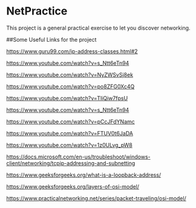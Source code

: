 # NetPractice
This project is a general practical exercise to let you discover networking.

##Some Useful Links for the project

https://www.guru99.com/ip-address-classes.html#2

https://www.youtube.com/watch?v=s_Ntt6eTn94

https://www.youtube.com/watch?v=NyZWSvSj8ek

https://www.youtube.com/watch?v=po8ZFG0Xc4Q

https://www.youtube.com/watch?v=TIiQiw7fpsU

https://www.youtube.com/watch?v=s_Ntt6eTn94

https://www.youtube.com/watch?v=pCcJFdYNamc

https://www.youtube.com/watch?v=FTUV0t6JaDA

https://www.youtube.com/watch?v=1z0ULvg_pW8

https://docs.microsoft.com/en-us/troubleshoot/windows-client/networking/tcpip-addressing-and-subnetting

https://www.geeksforgeeks.org/what-is-a-loopback-address/

https://www.geeksforgeeks.org/layers-of-osi-model/

https://www.practicalnetworking.net/series/packet-traveling/osi-model/
